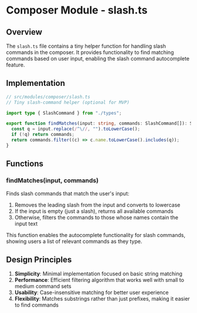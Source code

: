 # Composer Module - slash.ts

## Overview

The `slash.ts` file contains a tiny helper function for handling slash commands in the composer. It provides functionality to find matching commands based on user input, enabling the slash command autocomplete feature.

## Implementation

```ts
// src/modules/composer/slash.ts
// Tiny slash-command helper (optional for MVP)

import type { SlashCommand } from "./types";

export function findMatches(input: string, commands: SlashCommand[]): SlashCommand[] {
  const q = input.replace(/^\//, "").toLowerCase();
  if (!q) return commands;
  return commands.filter((c) => c.name.toLowerCase().includes(q));
}
```

## Functions

### findMatches(input, commands)

Finds slash commands that match the user's input:

1. Removes the leading slash from the input and converts to lowercase
2. If the input is empty (just a slash), returns all available commands
3. Otherwise, filters the commands to those whose names contain the input text

This function enables the autocomplete functionality for slash commands, showing users a list of relevant commands as they type.

## Design Principles

1. **Simplicity**: Minimal implementation focused on basic string matching
2. **Performance**: Efficient filtering algorithm that works well with small to medium command sets
3. **Usability**: Case-insensitive matching for better user experience
4. **Flexibility**: Matches substrings rather than just prefixes, making it easier to find commands